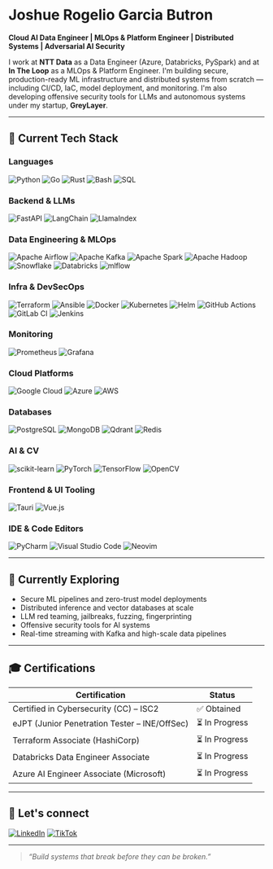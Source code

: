 # Joshue Rogelio Garcia Butron

**Cloud AI Data Engineer | MLOps & Platform Engineer | Distributed Systems | Adversarial AI Security**

I work at **NTT Data** as a Data Engineer (Azure, Databricks, PySpark) and at **In The Loop** as a MLOps & Platform Engineer. I'm building secure, production-ready ML infrastructure and distributed systems from scratch — including CI/CD, IaC, model deployment, and monitoring. I'm also developing offensive security tools for LLMs and autonomous systems under my startup, **GreyLayer**.

---

## 🔧 Current Tech Stack

### Languages
![Python](https://img.shields.io/badge/python-3670A0?style=for-the-badge&logo=python&logoColor=ffdd54)
![Go](https://img.shields.io/badge/go-%2300ADD8.svg?style=for-the-badge&logo=go&logoColor=white)
![Rust](https://img.shields.io/badge/rust-%23ED8B00.svg?style=for-the-badge&logo=rust&logoColor=white)
![Bash](https://img.shields.io/badge/Bash-121011?style=for-the-badge&logo=gnubash&logoColor=white)
![SQL](https://img.shields.io/badge/sql-%23DC322F.svg?style=for-the-badge&logo=sqlite&logoColor=white)

### Backend & LLMs
![FastAPI](https://img.shields.io/badge/FastAPI-00C7B7?style=for-the-badge&logo=fastapi)
![LangChain](https://img.shields.io/badge/LangChain-000000.svg?style=for-the-badge)
![LlamaIndex](https://img.shields.io/badge/LlamaIndex-2F3E46?style=for-the-badge)

### Data Engineering & MLOps
![Apache Airflow](https://img.shields.io/badge/Airflow-017CEE?style=for-the-badge&logo=apacheairflow)
![Apache Kafka](https://img.shields.io/badge/Kafka-000000?style=for-the-badge&logo=apachekafka)
![Apache Spark](https://img.shields.io/badge/Spark-FDEE21?style=for-the-badge&logo=apachespark&logoColor=black)
![Apache Hadoop](https://img.shields.io/badge/Apache%20Hadoop-66CCFF?style=for-the-badge&logo=apachehadoop&logoColor=black)
![Snowflake](https://img.shields.io/badge/Snowflake-56B9E5?style=for-the-badge&logo=snowflake&logoColor=white)
![Databricks](https://img.shields.io/badge/Databricks-FF3621?style=for-the-badge&logo=databricks&logoColor=white)
![mlflow](https://img.shields.io/badge/mlflow-%23d9ead3.svg?style=for-the-badge&logo=numpy&logoColor=blue)

### Infra & DevSecOps
![Terraform](https://img.shields.io/badge/Terraform-5C4EE5?style=for-the-badge&logo=terraform&logoColor=white)
![Ansible](https://img.shields.io/badge/Ansible-000000?style=for-the-badge&logo=ansible&logoColor=white)
![Docker](https://img.shields.io/badge/docker-%230db7ed.svg?style=for-the-badge&logo=docker&logoColor=white)
![Kubernetes](https://img.shields.io/badge/Kubernetes-326CE5?style=for-the-badge&logo=kubernetes&logoColor=white)
![Helm](https://img.shields.io/badge/Helm-0F1689?style=for-the-badge&logo=helm&logoColor=white)
![GitHub Actions](https://img.shields.io/badge/GitHub%20Actions-2088FF?style=for-the-badge&logo=githubactions&logoColor=white)
![GitLab CI](https://img.shields.io/badge/gitlab%20ci-%23181717.svg?style=for-the-badge&logo=gitlab&logoColor=white)
![Jenkins](https://img.shields.io/badge/Jenkins-2C5263?style=for-the-badge&logo=jenkins&logoColor=white)

### Monitoring
![Prometheus](https://img.shields.io/badge/Prometheus-E6522C?style=for-the-badge&logo=prometheus&logoColor=white)
![Grafana](https://img.shields.io/badge/Grafana-F46800?style=for-the-badge&logo=grafana&logoColor=white)

### Cloud Platforms
![Google Cloud](https://img.shields.io/badge/GCP-4285F4?style=for-the-badge&logo=googlecloud&logoColor=white)
![Azure](https://img.shields.io/badge/Azure-0072C6?style=for-the-badge&logo=microsoftazure&logoColor=white)
![AWS](https://img.shields.io/badge/AWS-FF9900?style=for-the-badge&logo=amazonaws&logoColor=white)

### Databases
![PostgreSQL](https://img.shields.io/badge/PostgreSQL-316192?style=for-the-badge&logo=postgresql&logoColor=white)
![MongoDB](https://img.shields.io/badge/MongoDB-47A248?style=for-the-badge&logo=mongodb&logoColor=white)
![Qdrant](https://img.shields.io/badge/Qdrant-880088?style=for-the-badge)
![Redis](https://img.shields.io/badge/redis-%23DD0031.svg?style=for-the-badge&logo=redis&logoColor=white)

### AI & CV
![scikit-learn](https://img.shields.io/badge/Scikit--Learn-F7931E?style=for-the-badge&logo=scikit-learn&logoColor=white)
![PyTorch](https://img.shields.io/badge/PyTorch-EE4C2C?style=for-the-badge&logo=pytorch&logoColor=white)
![TensorFlow](https://img.shields.io/badge/TensorFlow-FF6F00?style=for-the-badge&logo=tensorflow&logoColor=white)
![OpenCV](https://img.shields.io/badge/OpenCV-5C3EE8?style=for-the-badge&logo=opencv&logoColor=white)

### Frontend & UI Tooling
![Tauri](https://img.shields.io/badge/tauri-%2324C8DB.svg?style=for-the-badge&logo=tauri&logoColor=%23FFFFFF)
![Vue.js](https://img.shields.io/badge/vuejs-%2335495e.svg?style=for-the-badge&logo=vuedotjs&logoColor=%234FC08D)

### IDE & Code Editors
![PyCharm](https://img.shields.io/badge/pycharm-143?style=for-the-badge&logo=pycharm&logoColor=black&color=black&labelColor=green)
![Visual Studio Code](https://img.shields.io/badge/Visual%20Studio%20Code-0078d7.svg?style=for-the-badge&logo=visual-studio-code&logoColor=white)
![Neovim](https://img.shields.io/badge/NeoVim-%2357A143.svg?&style=for-the-badge&logo=neovim&logoColor=white)

---

## 🚀 Currently Exploring

- Secure ML pipelines and zero-trust model deployments
- Distributed inference and vector databases at scale
- LLM red teaming, jailbreaks, fuzzing, fingerprinting
- Offensive security tools for AI systems
- Real-time streaming with Kafka and high-scale data pipelines

---

## 🎓 Certifications

| Certification | Status |
|---------------|--------|
| Certified in Cybersecurity (CC) – ISC2 | ✅ Obtained |
| eJPT (Junior Penetration Tester – INE/OffSec) | ⏳ In Progress |
| Terraform Associate (HashiCorp) | ⏳ In Progress |
| Databricks Data Engineer Associate | ⏳ In Progress |
| Azure AI Engineer Associate (Microsoft) | ⏳ In Progress |

---

## 📲 Let's connect

[![LinkedIn](https://img.shields.io/badge/LinkedIn-0A66C2?style=for-the-badge&logo=linkedin&logoColor=white)](https://www.linkedin.com/in/joshuegarcia)
[![TikTok](https://img.shields.io/badge/TikTok-010101?style=for-the-badge&logo=tiktok&logoColor=white)](https://www.tiktok.com/@davetto_mx)

---

> *“Build systems that break before they can be broken.”*
